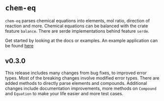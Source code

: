 # `chem-eq`

`chem-eq` parses chemical equations into elements, mol ratio,
direction of reaction and more. Chemical equations can be balanced
with the crate feature `balance`. There are serde implementations behind
feature `serde`.

Get started by looking at the docs or examples. An example application can be found [here](https://github.com/BeaconBrigade/balance-tui.git)

## v0.3.0

This release includes many changes from bug fixes, to improved error types.
Most of the breaking changes involve modified error types. There are added
methods to directly parse elements and compounds. Additional changes include
documentation improvements, more methods on `Compound` and `Equation` to make
your life easier and more test cases.
